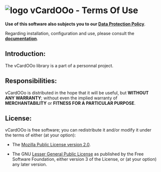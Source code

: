 # ![logo][1] vCardOOo - Terms Of Use

**Use of this software also subjects you to our [Data Protection Policy][2]**.

Regarding installation, configuration and use,
please consult the **[documentation][3]**.

## Introduction:

The vCardOOo library is a part of a personnal project.

## Responsibilities:

vCardOOo is distributed in the hope that it will be useful,
but **WITHOUT ANY WARRANTY**; without even the implied warranty of
**MERCHANTABILITY** or **FITNESS FOR A PARTICULAR PURPOSE**.

## License:

vCardOOo is free software; you can redistribute it and/or
modify it under the terms of either (at your option):

- The [Mozilla Public License version 2.0][4].

- The GNU [Lesser General Public License][5] as published by the Free Software
Foundation, either version 3 of the License, or (at your option) any later version.

[1]: <https://prrvchr.github.io/vCardOOo/img/vCardOOo.png>
[2]: <https://prrvchr.github.io/vCardOOo/source/vCardOOo/registration/PrivacyPolicy_en>
[3]: <https://prrvchr.github.io/vCardOOo/>
[4]: <http://mozilla.org/MPL/2.0/>
[5]: <http://www.gnu.org/licenses/lgpl-3.0.html>

